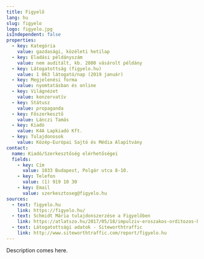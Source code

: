 ```yaml
---
title: Figyelő
lang: hu
slug: figyelo
logo: figyelo.jpg
isIndependent: false
properties:
  - key: Kategória
    value: gazdasági, közéleti hetilap
  - key: Eladási példányszám
    value: nem auditált, kb. 2800 vásárolt példány
  - key: Látogatottság (figyelo.hu)
    value: 1 063 látogató/nap (2019 január)
  - key: Megjelenési forma
    value: nyomtatásban és online
  - key: Világnézet
    value: konzervatív
  - key: Státusz
    value: propaganda
  - key: Főszerkesztő
    value: Lánczi Tamás
  - key: Kiadó
    value: K4A Lapkiadó Kft.
  - key: Tulajdonosok
    value: Közép-Európai Sajtó és Média Alapítvány
contact:
  name: Kiadó/Szerkesztőség elérhetőségei
  fields:
    - key: Cím
      value: 1033 Budapest, Polgár utca 8-10.
    - key: Telefon
      value: (1) 919 10 30
    - key: Email
      value: szerkesztoseg@figyelo.hu
sources:
  - text: figyelo.hu
    link: https://figyelo.hu/
  - text: Schmidt Mária tulajdonszerzése a Figyelőben
    link: https://atlatszo.hu/2017/05/18/impulziv-eroszakos-orditozos-hatalomatvetel-igy-szerezte-meg-schmidt-maria-cege-a-figyelot/
  - text: Látogatottsági adatok - Siteworthtraffic
    link: http://www.siteworthtraffic.com/report/figyelo.hu
---
```


Description comes here.